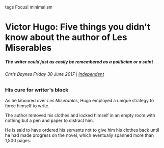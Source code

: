 tags Focus! minimalism

# Victor Hugo: Five things you didn't know about the author of Les Miserables

##### The writer could just as easily be remembered as a politician or a saint

###### Chris Baynes Friday 30 June 2017 | [Independent](https://www.independent.co.uk/arts-entertainment/books/news/victor-hugo-france-author-les-miserable-hunchback-notre-dame-french-google-doodle-politics-jean-a7815961.html)

### **His cure for writer's block**

As he laboured over *Les Miserables*, Hugo employed a unique strategy to
force himself to write.

The author removed his clothes and locked himself in an empty room with
nothing but a pen and paper to distract him. 

He is said to have ordered his servants not to give him his clothes back
until he had made progress on the novel, which eventually spanned more
than 1,500 pages.

